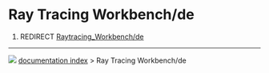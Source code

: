 # Ray Tracing Workbench/de
1.  REDIRECT [Raytracing\_Workbench/de](Raytracing_Workbench/de.md)



---
![](images/Right_arrow.png) [documentation index](../README.md) > Ray Tracing Workbench/de
